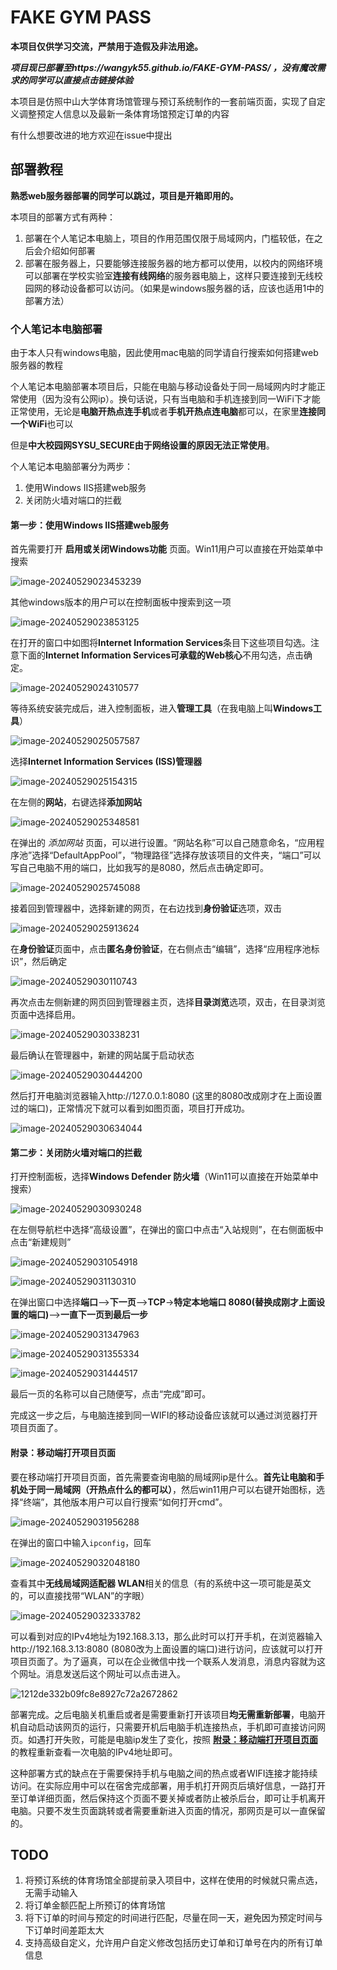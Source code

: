 # FAKE GYM PASS

**本项目仅供学习交流，严禁用于造假及非法用途。**

***项目现已部署至https://wangyk55.github.io/FAKE-GYM-PASS/ ，没有魔改需求的同学可以直接点击链接体验***

本项目是仿照中山大学体育场馆管理与预订系统制作的一套前端页面，实现了自定义调整预定人信息以及最新一条体育场馆预定订单的内容

有什么想要改进的地方欢迎在issue中提出

## 部署教程

**熟悉web服务器部署的同学可以跳过，项目是开箱即用的。**

本项目的部署方式有两种：

1.   部署在个人笔记本电脑上，项目的作用范围仅限于局域网内，门槛较低，在之后会介绍如何部署
2.   部署在服务器上，只要能够连接服务器的地方都可以使用，以校内的网络环境可以部署在学校实验室**连接有线网络**的服务器电脑上，这样只要连接到无线校园网的移动设备都可以访问。（如果是windows服务器的话，应该也适用1中的部署方法）

### 个人笔记本电脑部署

由于本人只有windows电脑，因此使用mac电脑的同学请自行搜索如何搭建web服务器的教程

个人笔记本电脑部署本项目后，只能在电脑与移动设备处于同一局域网内时才能正常使用（因为没有公网ip）。换句话说，只有当电脑和手机连接到同一WiFi下才能正常使用，无论是**电脑开热点连手机**或者**手机开热点连电脑**都可以，在家里**连接同一个WiFi**也可以

但是**中大校园网SYSU_SECURE由于网络设置的原因无法正常使用**。

个人笔记本电脑部署分为两步：

1.   使用Windows IIS搭建web服务
2.   关闭防火墙对端口的拦截

#### 第一步：使用Windows IIS搭建web服务

首先需要打开 **启用或关闭Windows功能** 页面。Win11用户可以直接在开始菜单中搜索

![image-20240529023453239](./readme.assets/image-20240529023453239.png)

其他windows版本的用户可以在控制面板中搜索到这一项

![image-20240529023853125](./readme.assets/image-20240529023853125.png)

在打开的窗口中如图将**Internet Information Services**条目下这些项目勾选。注意下面的**Internet Information Services可承载的Web核心**不用勾选，点击确定。

![image-20240529024310577](./readme.assets/image-20240529024310577.png)

等待系统安装完成后，进入控制面板，进入**管理工具**（在我电脑上叫**Windows工具**）

![image-20240529025057587](./readme.assets/image-20240529025057587.png)

选择**Internet Information Services (ISS)管理器**

![image-20240529025154315](./readme.assets/image-20240529025154315.png)

在左侧的**网站**，右键选择**添加网站**

![image-20240529025348581](./readme.assets/image-20240529025348581.png)

在弹出的 *添加网站* 页面，可以进行设置。“网站名称”可以自己随意命名，“应用程序池”选择“DefaultAppPool”，“物理路径”选择存放该项目的文件夹，“端口”可以写自己电脑不用的端口，比如我写的是8080，然后点击确定即可。

![image-20240529025745088](./readme.assets/image-20240529025745088.png)

接着回到管理器中，选择新建的网页，在右边找到**身份验证**选项，双击

![image-20240529025913624](./readme.assets/image-20240529025913624.png)

在**身份验证**页面中，点击**匿名身份验证**，在右侧点击“编辑”，选择“应用程序池标识”，然后确定

![image-20240529030110743](./readme.assets/image-20240529030110743.png)

再次点击左侧新建的网页回到管理器主页，选择**目录浏览**选项，双击，在目录浏览页面中选择启用。

![image-20240529030338231](./readme.assets/image-20240529030338231.png)

最后确认在管理器中，新建的网站属于启动状态

![image-20240529030444200](./readme.assets/image-20240529030444200.png)

然后打开电脑浏览器输入http://127.0.0.1:8080 (这里的8080改成刚才在上面设置过的端口)，正常情况下就可以看到如图页面，项目打开成功。

![image-20240529030634044](./readme.assets/image-20240529030634044.png)

#### 第二步：关闭防火墙对端口的拦截

打开控制面板，选择**Windows Defender 防火墙**（Win11可以直接在开始菜单中搜索）

![image-20240529030930248](./readme.assets/image-20240529030930248.png)

在左侧导航栏中选择“高级设置”，在弹出的窗口中点击“入站规则”，在右侧面板中点击“新建规则”

![image-20240529031054918](./readme.assets/image-20240529031054918.png)

![image-20240529031130310](./readme.assets/image-20240529031130310.png)

在弹出窗口中选择**端口**-->**下一页**-->**TCP**->**特定本地端口 8080(替换成刚才上面设置的端口)**-->**一直下一页到最后一步**

![image-20240529031347963](./readme.assets/image-20240529031347963.png)

![image-20240529031355334](./readme.assets/image-20240529031355334.png)

![image-20240529031444517](./readme.assets/image-20240529031444517.png)

最后一页的名称可以自己随便写，点击“完成”即可。

完成这一步之后，与电脑连接到同一WIFI的移动设备应该就可以通过浏览器打开项目页面了。

#### 附录：移动端打开项目页面

要在移动端打开项目页面，首先需要查询电脑的局域网ip是什么。**首先让电脑和手机处于同一局域网（开热点什么的都可以）**，然后win11用户可以右键开始图标，选择“终端”，其他版本用户可以自行搜索“如何打开cmd”。

![image-20240529031956288](./readme.assets/image-20240529031956288.png)

在弹出的窗口中输入`ipconfig`，回车

![image-20240529032048180](./readme.assets/image-20240529032048180.png)

查看其中**无线局域网适配器 WLAN**相关的信息（有的系统中这一项可能是英文的，可以直接找带“WLAN”的字眼）

![image-20240529032333782](./readme.assets/image-20240529032333782.png)

可以看到对应的IPv4地址为192.168.3.13，那么此时可以打开手机，在浏览器输入http://192.168.3.13:8080 (8080改为上面设置的端口)进行访问，应该就可以打开项目页面了。为了逼真，可以在企业微信中找一个联系人发消息，消息内容就为这个网址。消息发送后这个网址可以点击进入。

![1212de332b09fc8e8927c72a2672862](./readme.assets/1212de332b09fc8e8927c72a2672862.jpg)

部署完成。之后电脑关机重启或者是需要重新打开该项目**均无需重新部署**，电脑开机自动启动该网页的运行，只需要开机后电脑手机连接热点，手机即可直接访问网页。如遇打开失败，可能是电脑ip发生了变化，按照 [**附录：移动端打开项目页面**](https://github.com/wangyk55/FAKE-GYM-PASS/?tab=readme-ov-file#%E9%99%84%E5%BD%95%E7%A7%BB%E5%8A%A8%E7%AB%AF%E6%89%93%E5%BC%80%E9%A1%B9%E7%9B%AE%E9%A1%B5%E9%9D%A2) 的教程重新查看一次电脑的IPv4地址即可。

这种部署方式的缺点在于需要保持手机与电脑之间的热点或者WIFI连接才能持续访问。在实际应用中可以在宿舍完成部署，用手机打开网页后填好信息，一路打开至订单详细页面，然后保持这个页面不要关掉或者防止被杀后台，即可让手机离开电脑。只要不发生页面跳转或者需要重新进入页面的情况，那网页是可以一直保留的。

## TODO

1.   将预订系统的体育场馆全部提前录入项目中，这样在使用的时候就只需点选，无需手动输入
2.   将订单金额匹配上所预订的体育场馆
3.   将下订单的时间与预定的时间进行匹配，尽量在同一天，避免因为预定时间与下订单时间差距太大
4.   支持高级自定义，允许用户自定义修改包括历史订单和订单号在内的所有订单信息
